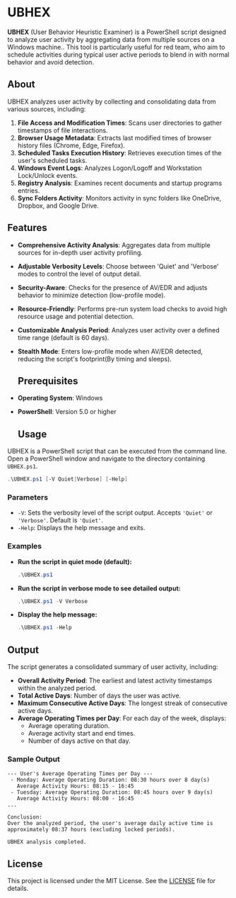 # UBHEX

**UBHEX** (User Behavior Heuristic Examiner) is a PowerShell script designed to analyze user activity by aggregating data from multiple sources on a Windows machine.. This tool is particularly useful for red team, who aim to schedule activities during typical user active periods to blend in with normal behavior and avoid detection.

## About

UBHEX analyzes user activity by collecting and consolidating data from various sources, including:

1. **File Access and Modification Times**: Scans user directories to gather timestamps of file interactions.
2. **Browser Usage Metadata**: Extracts last modified times of browser history files (Chrome, Edge, Firefox).
3. **Scheduled Tasks Execution History**: Retrieves execution times of the user's scheduled tasks.
4. **Windows Event Logs**: Analyzes Logon/Logoff and Workstation Lock/Unlock events.
5. **Registry Analysis**: Examines recent documents and startup programs entries.
6. **Sync Folders Activity**: Monitors activity in sync folders like OneDrive, Dropbox, and Google Drive.

 ## Features

- **Comprehensive Activity Analysis**: Aggregates data from multiple sources for in-depth user activity profiling.
- **Adjustable Verbosity Levels**: Choose between 'Quiet' and 'Verbose' modes to control the level of output detail.
- **Security-Aware**: Checks for the presence of AV/EDR and adjusts behavior to minimize detection (low-profile mode).
- **Resource-Friendly**: Performs pre-run system load checks to avoid high resource usage and potential detection.
- **Customizable Analysis Period**: Analyzes user activity over a defined time range (default is 60 days).
- **Stealth Mode**: Enters low-profile mode when AV/EDR detected, reducing the script's footprint(By timing and sleeps).

  ## Prerequisites

- **Operating System**: Windows
- **PowerShell**: Version 5.0 or higher

  ## Usage

UBHEX is a PowerShell script that can be executed from the command line. Open a PowerShell window and navigate to the directory containing `UBHEX.ps1`.

```powershell
.\UBHEX.ps1 [-V Quiet|Verbose] [-Help]
```
### Parameters

- `-V`: Sets the verbosity level of the script output. Accepts `'Quiet'` or `'Verbose'`. Default is `'Quiet'`.
- `-Help`: Displays the help message and exits.

### Examples

- **Run the script in quiet mode (default):**

  ```powershell
  .\UBHEX.ps1
  ```
  
- **Run the script in verbose mode to see detailed output:**

  ```powershell
  .\UBHEX.ps1 -V Verbose
  ```

- **Display the help message:**

  ```powershell
  .\UBHEX.ps1 -Help
  ```

## Output

The script generates a consolidated summary of user activity, including:

- **Overall Activity Period**: The earliest and latest activity timestamps within the analyzed period.
- **Total Active Days**: Number of days the user was active.
- **Maximum Consecutive Active Days**: The longest streak of consecutive active days.
- **Average Operating Times per Day**: For each day of the week, displays:
  - Average operating duration.
  - Average activity start and end times.
  - Number of days active on that day.

### Sample Output

```
--- User's Average Operating Times per Day ---
 - Monday: Average Operating Duration: 08:30 hours over 8 day(s)
   Average Activity Hours: 08:15 - 16:45
 - Tuesday: Average Operating Duration: 08:45 hours over 9 day(s)
   Average Activity Hours: 08:00 - 16:45
...

Conclusion:
Over the analyzed period, the user's average daily active time is approximately 08:37 hours (excluding locked periods).

UBHEX analysis completed.
```
## License

This project is licensed under the MIT License. See the [LICENSE](LICENSE) file for details.
